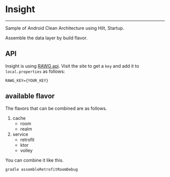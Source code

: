 # Insight
---

Sample of Android Clean Architecture using Hilt, Startup. 

Assemble the data layer by build flavor.

## API

Insight is using [RAWG api](https://rawg.io/apidocs).
Visit the site to get a `key` and add it to `local.properties` as follows:

```properties
RAWG_KEY={YOUR_KEY}
```

## available flavor

The flavors that can be combined are as follows.

1. cache
    - room
    - realm 
2. service
    - retrofit
    - ktor
    - volley

You can combine it like this.
```shell
gradle assembleRetrofitRoomDebug
```
